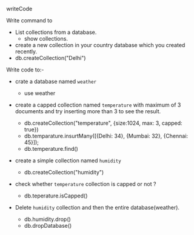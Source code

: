 writeCode

Write command to

- List collections from a database.
    - show collections.
- create a new collection in your country database which you created recently.
 - db.createCollection("Delhi") 

Write code to:-

 
- crate a database named `weather`
    - use weather

- create a capped collection named `temperature` with maximum of 3 documents and try inserting more than 3 to see the result.

    -  db.createCollection("temperature", {size:1024, max: 3, capped: true})
    - db.temparature.insurtMany([{Delhi: 34}, {Mumbai: 32}, {Chennai: 45}]);
    - db.temperature.find()

- create a simple collection named `humidity`
  
    - db.createCollection("humidity")

- check whether `temperature` collection is capped or not ?
    - db.teperature.isCapped()
    
- Delete `humidity` collection and then the entire database(weather).
    - db.humidity.drop()
    - db.dropDatabase()